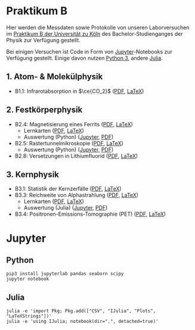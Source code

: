 # Praktikum B
Hier werden die Messdaten sowie Protokolle von unseren Laborversuchen im [Praktikum B der Universität zu Köln](https://physik.uni-koeln.de/index.php?id=617) des Bachelor-Studienganges der Physik zur Verfügung gestellt.

Bei einigen Versuchen ist Code in Form von [Jupyter](https://jupyter.org)-Notebooks zur Verfügung gestellt. Einige davon nutzen [Python 3](https://www.python.org), andere [Julia](https://julialang.org).

## 1. Atom- & Molekülphysik
* B1.1: Infrarotabsorption in $\ce{CO_2}$ ([PDF](./B1.1/B1.1.pdf), [LaTeX](./B1.1/B1.1.tex))

## 2. Festkörperphysik
* B2.4: Magnetisierung eines Ferrits ([PDF](./B2.4/B2.4.pdf), [LaTeX](./B2.4/B2.4.tex))
	* Lernkarten ([PDF](./B2.4/B2.4_Lernkarten.pdf), [LaTeX](./B2.4/B2.4_Lernkarten.tex))
	* Auswertung (Python) ([Jupyter](./B2.4/data/Auswertung.ipynb), [PDF](./B2.4/data/Auswertung.pdf))
* B2.5: Rastertunnelmikroskopie ([PDF](./B2.5/B2.5.pdf), [LaTeX](./B2.5/B2.5.tex))
	* Auswertung (Python) ([Jupyter](./B2.5/data/Austrittsarbeit/Auswertung.ipynb), [PDF](./B2.5/data/Austrittsarbeit/Auswertung.pdf))
* B2.8: Versetzungen in Lithiumfluorid ([PDF](./B2.8/B2.8.pdf), [LaTeX](./B2.8/B2.8.tex))

## 3. Kernphysik
* B3.1: Statistik der Kernzerfälle ([PDF](./B3.1/B3.1.pdf), [LaTeX](./B3.1/B3.1.tex))
* B3.3: Reichweite von Alphastrahlung ([PDF](./B3.3/B3.3.pdf), [LaTeX](./B3.3/B3.3.tex))
	* Lernkarten ([PDF](./B3.3/B3.3_Lernkarten.pdf), [LaTeX](./B3.3/B3.3_Lernkarten.tex))
	* Auswertung (Julia) ([Jupyter](./B3.3/data/Auswertung.ipynb), [PDF](./B3.3/data/Auswertung.pdf))
* B3.4: Positronen-Emissions-Tomographie (PET) ([PDF](./B3.4/B3.4.pdf), [LaTeX](./B3.4/B3.4.tex))

# Jupyter
## Python

```shell
pip3 install jupyterlab pandas seaborn scipy
jupyter notebook
```

## Julia
```shell
julia -e 'import Pkg; Pkg.add(["CSV", "IJulia", "Plots", "LaTeXStrings"])'
julia -e 'using IJulia; notebook(dir=".", detached=true)'
```
